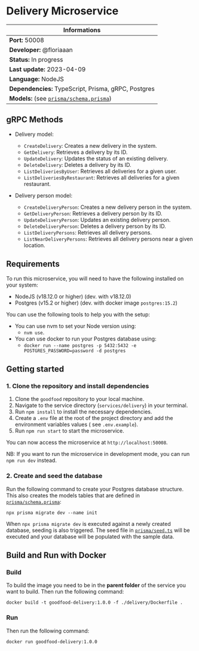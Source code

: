 # Delivery Microservice

| Informations                                                       |
|--------------------------------------------------------------------|
| **Port:** 50008                                                    |
| **Developer:** @floriaaan                                          |
| **Status:** In progress                                            |
| **Last update:** 2023-04-09                                        |
| **Language:** NodeJS                                               |
| **Dependencies:** TypeScript, Prisma, gRPC, Postgres               |
| **Models:** (see [`prisma/schema.prisma`](./prisma/schema.prisma)) |

## gRPC Methods

- Delivery model:

    - `CreateDelivery`: Creates a new delivery in the system.
    - `GetDelivery`: Retrieves a delivery by its ID.
    - `UpdateDelivery`: Updates the status of an existing delivery.
    - `DeleteDelivery`: Deletes a delivery by its ID.
    - `ListDeliveriesByUser`: Retrieves all deliveries for a given user.
    - `ListDeliveriesByRestaurant`: Retrieves all deliveries for a given restaurant.

- Delivery person model:
    - `CreateDeliveryPerson`: Creates a new delivery person in the system.
    - `GetDeliveryPerson`: Retrieves a delivery person by its ID.
    - `UpdateDeliveryPerson`: Updates an existing delivery person.
    - `DeleteDeliveryPerson`: Deletes a delivery person by its ID.
    - `ListDeliveryPersons`: Retrieves all delivery persons.
    - `ListNearDeliveryPersons`: Retrieves all delivery persons near a given location.

## Requirements

To run this microservice, you will need to have the following installed on your system:

- NodeJS (v18.12.0 or higher) (dev. with v18.12.0)
- Postgres (v15.2 or higher) (dev. with docker image `postgres:15.2`)

You can use the following tools to help you with the setup:

- You can use nvm to set your Node version using:
    - `nvm use`.
- You can use docker to run your Postgres database using:
    - `docker run --name postgres -p 5432:5432 -e POSTGRES_PASSWORD=password -d postgres`

## Getting started

### 1. Clone the repository and install dependencies

1. Clone the `goodfood` repository to your local machine.
2. Navigate to the service directory (`services/delivery`) in your terminal.
3. Run `npm install` to install the necessary dependencies.
4. Create a `.env` file at the root of the project directory and add the environment variables values (
   see `.env.example`).
5. Run `npm run start` to start the microservice.

You can now access the microservice at `http://localhost:50008`.

NB: If you want to run the microservice in development mode, you can run `npm run dev` instead.

### 2. Create and seed the database

Run the following command to create your Postgres database structure. This also creates the models tables that are
defined in [`prisma/schema.prisma`](./prisma/schema.prisma):

```
npx prisma migrate dev --name init
```

When `npx prisma migrate dev` is executed against a newly created database, seeding is also triggered. The seed file
in [`prisma/seed.ts`](./prisma/seed.ts) will be executed and your database will be populated with the sample data.

## Build and Run with Docker

### Build

To build the image you need to be in the **parent folder** of the service you want to build. Then run the following
command:

```
docker build -t goodfood-delivery:1.0.0 -f ./delivery/Dockerfile .
```

### Run

Then run the following command:

```
docker run goodfood-delivery:1.0.0 
```
